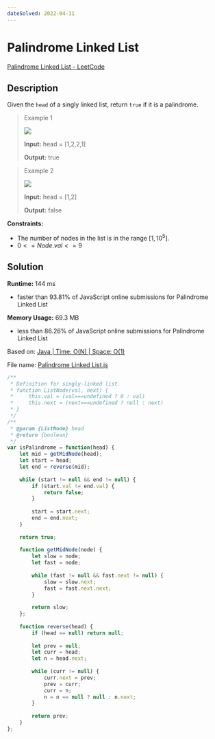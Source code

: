 ```yaml
---
dateSolved: 2022-04-11
---
```


# Palindrome Linked List

[Palindrome Linked List - LeetCode](https://leetcode.com/problems/palindrome-linked-list/)

## Description

Given the `head` of a singly linked list, return `true` if it is a palindrome.

> Example 1
>
> ![](https://assets.leetcode.com/uploads/2021/03/03/pal1linked-list.jpg)
>
> 
>
> **Input:** head = [1,2,2,1]
>
> **Output:** true

> Example 2
>
> ![](https://assets.leetcode.com/uploads/2021/03/03/pal2linked-list.jpg)
>
> 
>
> **Input:** head = [1,2]
>
> **Output:** false

**Constraints:**

- The number of nodes in the list is in the range $[1, 10^5]$.
- $0<=Node.val<=9$

## Solution

**Runtime:** 144 ms
- faster than 93.81% of JavaScript online submissions for Palindrome Linked List

**Memory Usage:** 69.3 MB
- less than 86.26% of JavaScript online submissions for Palindrome Linked List

Based on: [Java | Time: O(N) | Space: O(1)](https://leetcode.com/problems/palindrome-linked-list/discuss/1935933/Java-or-Time%3A-O(N)-or-Space%3A-O(1))

File name: [Palindrome Linked List.js](https://github.com/kmalcaba/LeetCode-Practice/blob/main/Palindrome%20Linked%20List.js)

```js
/**
 * Definition for singly-linked list.
 * function ListNode(val, next) {
 *     this.val = (val===undefined ? 0 : val)
 *     this.next = (next===undefined ? null : next)
 * }
 */
/**
 * @param {ListNode} head
 * @return {boolean}
 */
var isPalindrome = function(head) {
    let mid = getMidNode(head);
    let start = head;
    let end = reverse(mid);
    
    while (start != null && end != null) {
        if (start.val != end.val) {
            return false;
        }
        
        start = start.next;
        end = end.next;
    }
    
    return true;
    
    function getMidNode(node) {
        let slow = node;
        let fast = node;
        
        while (fast != null && fast.next != null) {
            slow = slow.next;
            fast = fast.next.next;
        }
        
        return slow;
    };
    
    function reverse(head) {
        if (head == null) return null;
        
        let prev = null;
        let curr = head;
        let n = head.next;
        
        while (curr != null) {
            curr.next = prev;
            prev = curr;
            curr = n;
            n = n == null ? null : n.next;
        }
        
        return prev;
    }
};
```
